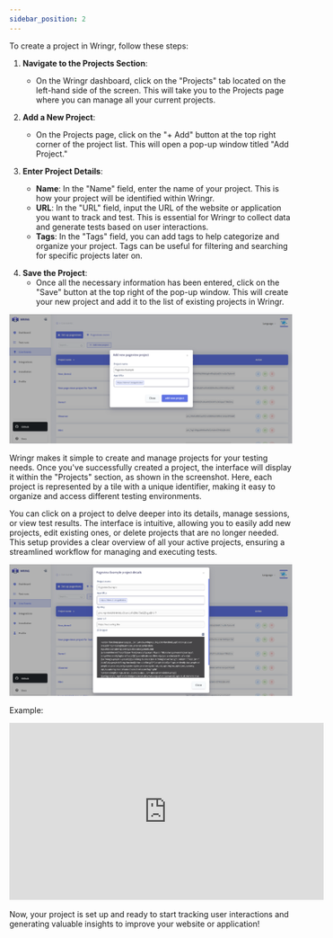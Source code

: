 ```yaml
---
sidebar_position: 2
---
```


To create a project in Wringr, follow these steps:

1. **Navigate to the Projects Section**:
   - On the Wringr dashboard, click on the "Projects" tab located on the left-hand side of the screen. This will take you to the Projects page where you can manage all your current projects.

2. **Add a New Project**:
   - On the Projects page, click on the "+ Add" button at the top right corner of the project list. This will open a pop-up window titled "Add Project."

3. **Enter Project Details**:
   - **Name**: In the "Name" field, enter the name of your project. This is how your project will be identified within Wringr.
   - **URL**: In the "URL" field, input the URL of the website or application you want to track and test. This is essential for Wringr to collect data and generate tests based on user interactions.
   - **Tags**: In the "Tags" field, you can add tags to help categorize and organize your project. Tags can be useful for filtering and searching for specific projects later on.

<!-- 4. **Update Map Settings** (Optional):
   - If you want Wringr to periodically update the site map for your project, toggle the "Update Map" switch to enable it.
   - Set the frequency for updating the map by specifying the number of days between each update. For example, if you enter "5," Wringr will update the site map every 5 days. -->

4. **Save the Project**:
   - Once all the necessary information has been entered, click on the "Save" button at the top right of the pop-up window. This will create your new project and add it to the list of existing projects in Wringr.

![Session Replay](/img/pag5.png)

Wringr makes it simple to create and manage projects for your testing needs. Once you've successfully created a project, the interface will display it within the "Projects" section, as shown in the screenshot. Here, each project is represented by a tile with a unique identifier, making it easy to organize and access different testing environments.

You can click on a project to delve deeper into its details, manage sessions, or view test results. The interface is intuitive, allowing you to easily add new projects, edit existing ones, or delete projects that are no longer needed. This setup provides a clear overview of all your active projects, ensuring a streamlined workflow for managing and executing tests.

![Session Replay](/img/pag6.png)

Example: 
<iframe width="560" height="315" src="https://www.youtube.com/embed/Bx_Y5WGpdBc?si=eUfWDBTjrBv29GA1" title="YouTube video player" frameborder="0" allow="accelerometer; autoplay; clipboard-write; encrypted-media; gyroscope; picture-in-picture; web-share" referrerpolicy="strict-origin-when-cross-origin" allowfullscreen></iframe>

Now, your project is set up and ready to start tracking user interactions and generating valuable insights to improve your website or application!


